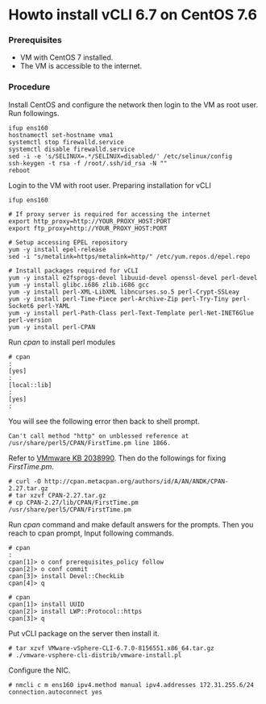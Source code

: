 # Howto install vCLI 6.7 on CentOS 7.6


### Prerequisites

- VM with CentOS 7 installed.
- The VM is accessible to the internet.

### Procedure

Install CentOS and configure the network then login to the VM as root user.
Run followings.

	ifup ens160
	hostnamectl set-hostname vma1
	systemctl stop firewalld.service
	systemctl disable firewalld.service
	sed -i -e 's/SELINUX=.*/SELINUX=disabled/' /etc/selinux/config
	ssh-keygen -t rsa -f /root/.ssh/id_rsa -N ""
	reboot

Login to the VM with root user. Preparing installation for vCLI

	ifup ens160

	# If proxy server is required for accessing the internet
	export http_proxy=http://YOUR_PROXY_HOST:PORT
	export ftp_proxy=http://YOUR_PROXY_HOST:PORT

	# Setup accessing EPEL repository
	yum -y install epel-release
	sed -i "s/metalink=https/metalink=http/" /etc/yum.repos.d/epel.repo

	# Install packages required for vCLI
	yum -y install e2fsprogs-devel libuuid-devel openssl-devel perl-devel
	yum -y install glibc.i686 zlib.i686 gcc
	yum -y install perl-XML-LibXML libncurses.so.5 perl-Crypt-SSLeay
	yum -y install perl-Time-Piece perl-Archive-Zip perl-Try-Tiny perl-Socket6 perl-YAML
	yum -y install perl-Path-Class perl-Text-Template perl-Net-INET6Glue perl-version
	yum -y install perl-CPAN


Run *cpan* to install perl modules

	# cpan
	:
	[yes]
	:
	[local::lib]
	:
	[yes]
	:

You will see the following error then back to shell prompt. 

	Can't call method "http" on unblessed reference at /usr/share/perl5/CPAN/FirstTime.pm line 1866.

Refer to [VMmware KB 2038990](https://kb.vmware.com/s/article/2033341). Then do the followings for fixing *FirstTime.pm*. 

	# curl -O http://cpan.metacpan.org/authors/id/A/AN/ANDK/CPAN-2.27.tar.gz
	# tar xzvf CPAN-2.27.tar.gz
	# cp CPAN-2.27/lib/CPAN/FirstTime.pm /usr/share/perl5/CPAN/FirstTime.pm

Run *cpan* command and make default answers for the prompts. Then you reach to cpan prompt, Input following commands.


	# cpan
	:
	cpan[1]> o conf prerequisites_policy follow
	cpan[2]> o conf commit
	cpan[3]> install Devel::CheckLib
	cpan[4]> q

	# cpan
	cpan[1]> install UUID
	cpan[2]> install LWP::Protocol::https
	cpan[3]> q

Put vCLI package on the server then install it.

	# tar xzvf VMware-vSphere-CLI-6.7.0-8156551.x86_64.tar.gz
	# ./vmware-vsphere-cli-distrib/vmware-install.pl

Configure the NIC.

	# nmcli c m ens160 ipv4.method manual ipv4.addresses 172.31.255.6/24 connection.autoconnect yes
